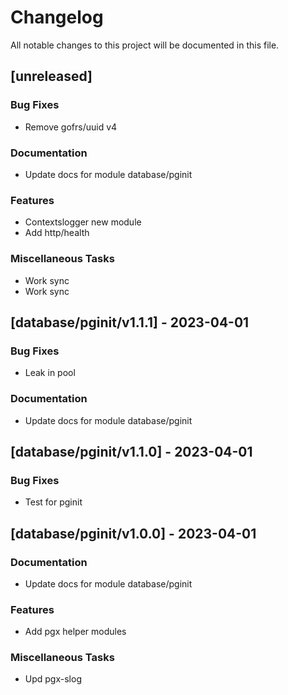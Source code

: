 # Changelog

All notable changes to this project will be documented in this file.

## [unreleased]

### Bug Fixes

- Remove gofrs/uuid v4

### Documentation

- Update docs for module database/pginit

### Features

- Contextslogger new module
- Add http/health

### Miscellaneous Tasks

- Work sync
- Work sync

## [database/pginit/v1.1.1] - 2023-04-01

### Bug Fixes

- Leak in pool

### Documentation

- Update docs for module database/pginit

## [database/pginit/v1.1.0] - 2023-04-01

### Bug Fixes

- Test for pginit

## [database/pginit/v1.0.0] - 2023-04-01

### Documentation

- Update docs for module database/pginit

### Features

- Add pgx helper modules

### Miscellaneous Tasks

- Upd pgx-slog

<!-- generated by git-cliff -->

